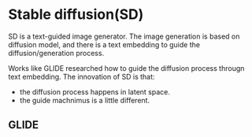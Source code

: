# Stable diffusion(SD)

SD is a text-guided image generator. 
The image generation is based on diffusion model, 
and there is a text embedding to guide the diffusion/generation process.

Works like GLIDE researched how to guide the diffusion process througn text embedding.
The innovation of SD is that: 
- the diffusion process happens in latent space. 
- the guide machnimus is a little different.

## GLIDE